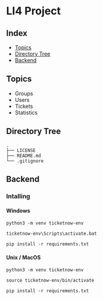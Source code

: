 # LI4 Project

## Index

* [Topics](#Topics)
* [Directory Tree](#Directory-Tree)
* [Backend](#Backend)

## Topics

* Groups
* Users
* Tickets
* Statistics

## Directory Tree

```
.
├── LICENSE
├── README.md
└── .gitignore
```

## Backend

### Intalling

#### Windows
```
python3 -m venv ticketnow-env

ticketnow-env\Scripts\activate.bat

pip install -r requirements.txt
```

#### Unix / MacOS
```
python3 -m venv ticketnow-env

source ticketnow-env/bin/activate

pip install -r requirements.txt
```